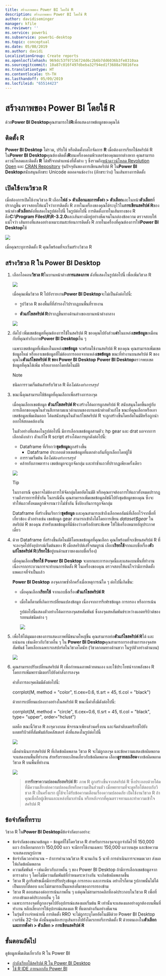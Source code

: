 ```yaml
---
title: สร้างภาพของ Power BI โดยใช้ R
description: สร้างภาพของ Power BI โดยใช้ R
author: davidiseminger
manager: kfile
ms.reviewer: ''
ms.service: powerbi
ms.subservice: powerbi-desktop
ms.topic: conceptual
ms.date: 05/08/2019
ms.author: davidi
LocalizationGroup: Create reports
ms.openlocfilehash: 969dc53f97156724d6c2b6b7dd6036b3fe8310aa
ms.sourcegitcommit: 10a87c016f497dbeba32f94ed1f3688a70816fea
ms.translationtype: HT
ms.contentlocale: th-TH
ms.lasthandoff: 05/09/2019
ms.locfileid: "65514423"
---
```

# <a name="create-power-bi-visuals-using-r"></a>สร้างภาพของ Power BI โดยใช้ R
ด้วย**Power BI Desktop**คุณสามารถใช้**R**เพื่อแสดงภาพข้อมูลของคุณได้

## <a name="install-r"></a>ติดตั้ง R
**Power BI Desktop** ไม่รวม, ปรับใช้ หรือติดตั้งกลไกจัดการ **R** เมื่อต้องการเรียกใช้สคริปต์ R ใน**Power BI Desktop**คุณต้องติดตั้ง**R**บนเครื่องคอมพิวเตอร์ของคุณแยกต่างหาก คุณสามารถดาวน์โหลดและติดตั้ง **R** ได้ฟรีจากตำแหน่งที่ตั้งต่าง ๆ ซึ่งรวมถึง[หน้าดาวน์โหลด Revolution Open](https://mran.revolutionanalytics.com/download/) และ [CRAN Repository](https://cran.r-project.org/bin/windows/base/) รุ่นปัจจุบันของการเขียนสคริปต์ R ใน**Power BI Desktop**สนับสนุนอักขระ Unicode ตลอดจนช่องว่าง (อักขระว่าง) ในเส้นทางการติดตั้ง

## <a name="enable-r-visuals"></a>เปิดใช้งานวิชวล R
เมื่อต้องการเปิดใช้งานวิชวล R เลือก**ไฟล์ > ตัวเลือกและการตั้งค่า > ตัวเลือก**และในหน้า**ตัวเลือก**ที่ปรากฏขึ้น ตรวจสอบให้แน่ใจว่าการติดตั้ง R ภายในเครื่องของคุณได้ระบุไว้ใน**การเขียนสคริปต์ R**ของหน้าต่าง**ตัวเลือก**ดังที่แสดงในรูปต่อไปนี้ ในรูปต่อไปนี้ การติดตั้งภายในเส้นทางของ R คือ**C:\Program Files\R\R-3.2.0**และเส้นทางมีอยู่อย่างชัดเจนในกล่องข้อความ ตรวจสอบให้แน่ใจว่า เส้นทางที่แสดงอย่างเหมาะสมสะท้อนการติดตั้ง R ภายในเครื่องที่คุณต้องการให้**Power BI Desktop**ใช้
   
   ![](media/desktop-r-visuals/r-visuals-2.png)

เมื่อคุณระบุการติดตั้ง R คุณก็พร้อมที่จะเริ่มสร้างวิชวล R

## <a name="create-r-visuals-in-power-bi-desktop"></a>สร้างวิชวล R ใน Power BI Desktop
1. เลือกไอคอน**วิชวล R**ในบานหน้าต่าง**การแสดงภาพ** ดังที่แสดงในรูปต่อไปนี้ เพื่อเพิ่มวิชวล R
   
   ![](media/desktop-r-visuals/r-visuals-3.png)

   เมื่อคุณเพิ่มวิชวล R ไปยังรายงาน**Power BI Desktop**จะไม่เป็นดังต่อไปนี้:
   
   - รูปวิชวล R ของพื้นที่ที่สำรองไว้ปรากฏบนพื้นที่รายงาน
   
   - **ตัวแก้ไขสคริปต์ R**ปรากฏขึ้นทางด้านล่างของบานหน้าต่างกลาง
   
   ![](media/desktop-r-visuals/r-visuals-4.png)

2. ถัดไป เพิ่มเขตข้อมูลที่คุณต้องการใช้ในสคริปต์ R ของคุณไปยังส่วน**ค่า**ในแหล่ง**เขตข้อมูล**เหมือนกับที่คุณทำกับภาพ**Power BI Desktop**อื่น ๆ 
    
    เฉพาะเขตข้อมูลที่เพิ่มลงในแหล่ง**เขตข้อมูล** จะพร้อมใช้งานสคริปต์ R ของคุณ คุณสามารถเพิ่มเขตข้อมูลใหม่ หรือเอาเขตข้อมูลที่ไม่ต้องการออกจากแหล่ง**เขตข้อมูล** ขณะที่ทำงานบนสคริปต์ R ของคุณใน**ตัวแก้ไขสคริปต์ R ของ Power BI Desktop** **Power BI Desktop**ตรวจพบเขตข้อมูลที่คุณได้เพิ่ม หรือเอาออกโดยอัตโนมัติ
   
   > [!NOTE]
   > ชนิดการรวมเริ่มต้นสำหรับวิชวล R คือ*ไม่ต้องทำการสรุป*
   > 
   > 
   
3. ขณะนี้คุณสามารถใช้ข้อมูลที่คุณเลือกเพื่อสร้างการลงจุด 

    เมื่อคุณเลือกเขตข้อมูล **ตัวแก้ไขสคริปต์ R**จะสร้างโค้ดการผูกสคริปต์ R สนับสนุนโดยขึ้นอยู่กับการเลือกของคุณในส่วนสีเทาตามแนวด้านบนของบานหน้าต่างตัวแก้ไข ขณะที่คุณเลือกหรือเอาเขตข้อมูลเพิ่มเติมออก โค้ดสนับสนุนในตัวแก้ไขสคริปต์ R จะถูกสร้างขึ้นโดยอัตโนมัติหรือถูกนำออกให้สอดคล้องกัน
   
   ในตัวอย่างที่แสดงในรูปต่อไปนี้ มีการเลือกเขตข้อมูลสามตัว: hp gear และ drat ผลจากการเลือกดังกล่าว ตัวแก้ไข R script สร้างโค้ดการผูกดังต่อไปนี้:
   
   * Dataframe ที่เรียกว่า**ชุดข้อมูล**ถูกสร้างขึ้น
     * Dataframe ประกอบด้วยเขตข้อมูลที่แตกต่างกันที่ถูกเลือกโดยผู้ใช้
   * การรวมเริ่มต้น คือ*ไม่ต้องทำการสรุป*
   * คล้ายกับภาพตาราง เขตข้อมูลจะถูกจัดกลุ่ม และทำซ้ำแถวที่ปรากฏเพียงครั้งเดียว
   
   ![](media/desktop-r-visuals/r-visuals-5.png)
   
   > [!TIP]
   > ในบางกรณี คุณอาจไม่ต้องการให้จัดกลุ่มโดยอัตโนมัติ หรือคุณอาจต้องการให้แถวทั้งหมดปรากฏ รวมถึงรายการที่ซ้ำกัน ในกรณีนั้น คุณสามารถเพิ่มเขตข้อมูลดัชนีไปยังชุดข้อมูลของคุณ ซึ่งจะทำให้แถวทั้งหมดถูกพิจารณาว่าไม่ซ้ำกัน ซึ่งป้องกันการถูกจัดกลุ่ม
   > 
   > 
   
   Dataframe ที่สร้างขึ้นเรียกว่า**ชุดข้อมูล** และคุณสามารถเข้าถึงเลือกคอลัมน์ที่เลือกไว้จากชื่อที่เกี่ยวข้อง ตัวอย่างเช่น เขตข้อมูล gear สามารถเข้าถึงได้โดยการเขียน *dataset$gear* ในสคริปต์ R ของคุณ สำหรับเขตข้อมูลที่มีช่องว่างหรืออักขระพิเศษ ให้ใช้เครื่องหมายอัญประกาศเดี่ยว

4. ด้วย Dataframe ที่สร้างขึ้นอัตโนมัติโดยเขตข้อมูลที่คุณเลือก คุณก็พร้อมที่จะเขียนสคริปต์ R ที่จะลงจุดไปยังอุปกรณ์เริ่มต้นของ R เมื่อสคริปต์เสร็จสมบูรณ์ เลือก**เรียกใช้**จากแถบชื่อเรื่อง**ตัวแก้ไขสคริปต์ R**(**เรียกใช้**อยู่บนด้านขวาของแถบชื่อเรื่อง)
   
    เมื่อคุณเลือก**เรียกใช้** **Power BI Desktop** จะแยกแยะการลงจุดนี้และแสดงบนพื้นที่ทำงาน เนื่องจากกระบวนการจะทำบนการติดตั้ง R ในเครื่องของคุณ ตรวจสอบให้แน่ใจว่ามีการติดตั้งแพคเกจที่จำเป็นแล้ว
   
   **Power BI Desktop** ลงจุดภาพซ้ำอีกครั้งเมื่อเหตุการณ์ใด ๆ ต่อไปนี้เกิดขึ้น:
   
   * เมื่อคุณเลือก**เรียกใช้** จากแถบชื่อเรื่อง**ตัวแก้ไขสคริปต์ R**
   * เมื่อใดก็ตามที่เกิดการเปลี่ยนแปลงข้อมูล เนื่องจากการรีเฟรชข้อมูล การกรอง หรือการเน้น

     รูปต่อไปนี้แสดงตัวอย่างโค้ดการลงจุดสหสัมพันธ์ ซึ่งลงจุดสหสัมพันธ์ระหว่างแอตทริบิวต์ของรถยนต์ชนิดต่าง ๆ

     ![](media/desktop-r-visuals/r-visuals-6.png)

5. เพื่อให้ได้มุมมองของการแสดงภาพที่มีขนาดใหญ่ขึ้น คุณสามารถย่อ**ตัวแก้ไขสคริปต์ R**ได้ และแน่นอน เช่นเดียวกับวิชวลอื่น ๆ ใน **Power BI Desktop**คุณสามารถกรองข้ามการลงจุดสหสัมพันธ์ โดยเลือกเฉพาะรถสปอร์ตในวิชวลโดนัท (วิชวลกลมทางด้านขวา ในรูปตัวอย่างด้านบน)

    ![](media/desktop-r-visuals/r-visuals-7.png)

6. คุณสามารถปรับเปลี่ยนสคริปต์ R เพื่อกำหนดภาพด้วยตนเอง และใช้ประโยชน์จากพลังของ R โดยการเพิ่มพารามิเตอร์ไปยังคำสั่งการลงจุด

    คำสั่งการลงจุดเดิมมีดังต่อไปนี้:

    corrplot(M, method = "color",  tl.cex=0.6, tl.srt = 45, tl.col = "black")

    ด้วยการเปลี่ยนแปลงบางอย่างในสคริปต์ R ขณะนี้คำสั่งมีดังต่อไปนี้:

    corrplot(M, method = "circle", tl.cex=0.6, tl.srt = 45, tl.col = "black", type= "upper", order="hclust")

    ผลคือ ขณะนี้วิชวล R ลงจุดวงกลม พิจารณาเพียงส่วนครึ่งบน และจัดลำดับเมทริกซ์ไปยังแอตทริบิวต์ที่สัมพันธ์กับคลัสเตอร์ ดังที่แสดงในรูปต่อไปนี้

    ![](media/desktop-r-visuals/r-visuals-8.png)

    เมื่อดำเนินการสคริปต์ R ที่เกิดข้อผิดพลาด วิชวล R จะไม่ถูกลงจุด และข้อความแสดงข้อผิดพลาดจะแสดงบนพื้นที่ทำงาน สำหรับรายละเอียดเกี่ยวกับข้อผิดพลาด เลือก**ดูรายละเอียด**จากข้อผิดพลาดวิชวล R บนพื้นที่ทำงาน

    ![](media/desktop-r-visuals/r-visuals-9.png)

    > **การรักษาความปลอดภัยสคริปต์ R:** ภาพ R ถูกสร้างขึ้นจากสคริปต์ R ซึ่งประกอบด้วยโค้ดที่มีความเสี่ยงต่อความปลอดภัยหรือความเป็นส่วนตัว เมื่อพยายามที่จะดูหรือโต้ตอบกับวิชวล R เป็นครั้งแรก ผู้ใช้จะได้รับข้อความเตือนเรื่องความปลอดภัย เปิดใช้งานวิชวล R ถ้าคุณเชื่อถือผู้เขียนและแหล่งที่มาเท่านั้น หรือหลังจากที่คุณตรวจทานและทำความเข้าใจสคริปต์ R
    > 
    > 

## <a name="known-limitations"></a>ข้อจำกัดที่ทราบ
วิชวล R ใน**Power BI Desktop**มีข้อจำกัดบางอย่าง:

* ข้อจำกัดของขนาดข้อมูล – ข้อมูลที่ใช้โดยวิชวล R สำหรับการลงจุดจะถูกจำกัดไว้ที่ 150,000 แถว ถ้าเลือกมากกว่า 150,000 แถว จะมีการใช้งานเฉพาะ 150,000 แถวบนสุด และข้อความจะแสดงบนรูปภาพ
* ข้อจำกัดเวลาคำนวณ – ถ้าการคำนวณวิชวล R นานเกิน 5 นาที การดำเนินการจะหมดเวลา ส่งผลให้เกิดข้อผิดพลาด
* ความสัมพันธ์ – เช่นเดียวกับภาพอื่น ๆ ของ Power BI Desktop ถ้ามีการเลือกเขตข้อมูลจากตารางต่าง ๆ โดยไม่มีความสัมพันธ์ที่กำหนดระหว่างกัน จะเกิดข้อผิดพลาดขึ้น
* วิชวล R ถูกรีเฟรชเมื่อมีการปรับปรุงข้อมูล การกรอง และการเน้น อย่างไรก็ตาม รูปภาพนั้นไม่ได้เป็นแบบโต้ตอบ และไม่สามารถเป็นแหล่งที่มาของการกรองข้าม
* วิชวล R ตอบสนองต่อการเน้นภาพอื่น ๆ แต่คุณไม่สามารถคลิกที่องค์ประกอบในวิชวล R เพื่อที่กรองข้ามองค์ประกอบอื่น ๆ ได้
* เฉพาะการลงจุดที่ถูกลงจุดไปยังอุปกรณ์แสดงผลเริ่มต้น R เท่านั้นจะแสดงผลอย่างถูกต้องบนพื้นที่ทำงาน หลีกเลี่ยงการใช้อุปกรณ์แสดงผล R ที่แตกต่างกันอย่างชัดเจน
* ในรุ่นที่วางจำหน่ายนี้ การติดตั้ง RRO จะไม่ถูกระบุโดยอัตโนมัติด้วย Power BI Desktop เวอร์ชัน 32-บิต ดังนั้นคุณต้องระบุเส้นทางไปยังไดเรกทอรีการติดตั้ง R ด้วยตนเองใน**ตัวเลือกและการตั้งค่า > ตัวเลือก > การเขียนสคริปต์ R**

## <a name="next-steps"></a>ขั้นตอนถัดไป
ดูข้อมูลเพิ่มเติมเกี่ยวกับ R ใน Power BI

* [กำลังเรียกใช้สคริปต์ R ใน Power BI Desktop](desktop-r-scripts.md)
* [ใช้ R IDE ภายนอกกับ Power BI](desktop-r-ide.md)

